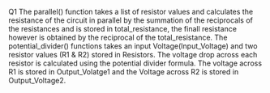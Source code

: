 Q1
 The parallel() function takes a list of resistor values and calculates the resistance of the circuit in parallel by the summation of the reciprocals of the resistances and is stored in total_resistance, the finall resistance however is obtained by the reciprocal of the total_resistance.
The potential_divider() functions takes an input Voltage(Input_Voltage) and two resistor values (R1 & R2) stored in Resistors. The voltage drop across each resistor is calculated using the potential divider formula. The voltage across R1 is stored in Output_Volatge1 and the Voltage across R2 is stored in Output_Voltage2.
